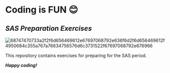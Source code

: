 # Coding is FUN 😊
## _SAS Preparation Exercises_
![68747470733a2f2f6d656469612e67697068792e636f6d2f6d656469612f4950684c355a767a76634756576d6c3731522f67697068792e676966](https://github.com/user-attachments/assets/7d925aaa-7a31-4434-9311-0cb3ae24a694)

This repository contains exercises for preparing for the SAS period.

***Happy coding!***
